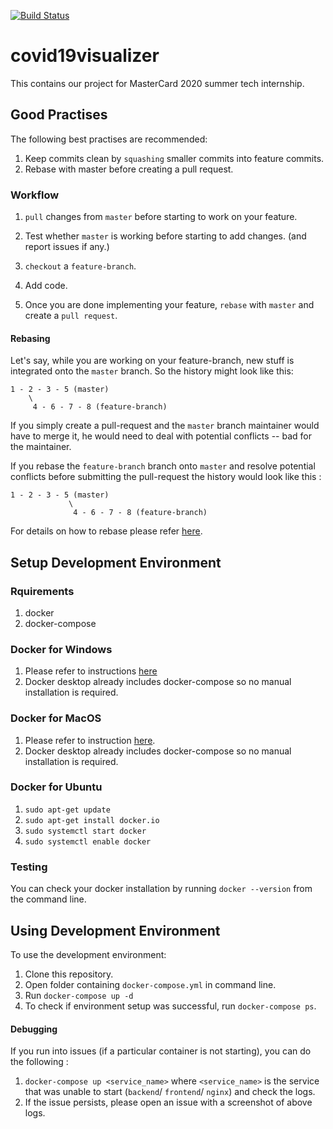 [![Build Status](https://travis-ci.com/mc-internship/covid19visualizer.svg?branch=master)](https://travis-ci.com/mc-internship/covid19visualizer)

# covid19visualizer
This contains our project for MasterCard 2020 summer tech internship.

## Good Practises

The following best practises are recommended:

1. Keep commits clean by `squashing` smaller commits into feature commits.
2. Rebase with master before creating a pull request.

### Workflow

1. `pull` changes from `master` before starting to work on your feature.
2. Test whether `master` is working before starting to add changes. (and report
   issues if any.)
3. `checkout` a `feature-branch`.

4. Add code.

5. Once you are done implementing your feature, `rebase` with `master` and
   create a `pull request`.

#### Rebasing

Let's say, while you are working on your feature-branch, new stuff is integrated onto the `master` branch. So the history might look like this:

```
1 - 2 - 3 - 5 (master)
    \
     4 - 6 - 7 - 8 (feature-branch)
```

If you simply create a pull-request and the `master` branch maintainer would have to merge it, he would need to deal with potential conflicts -- bad for the maintainer.

If you rebase the `feature-branch` branch onto `master` and resolve potential conflicts before submitting the pull-request the history would look like this : 

```
1 - 2 - 3 - 5 (master)
             \
              4 - 6 - 7 - 8 (feature-branch)
```

For details on how to rebase please refer [here](https://www.atlassian.com/git/tutorials/merging-vs-rebasing).

## Setup Development Environment

### Rquirements

1. docker
2. docker-compose

### Docker for Windows

1. Please refer to instructions [here](https://docs.docker.com/docker-for-windows/install/)
2. Docker desktop already includes docker-compose so no manual installation is
   required.

### Docker for MacOS

1. Please refer to instruction [here](https://docs.docker.com/docker-for-mac/install/).
2. Docker desktop already includes docker-compose so no manual installation is
   required.

### Docker for Ubuntu

1. `sudo apt-get update`
2. `sudo apt-get install docker.io`
3. `sudo systemctl start docker`
4. `sudo systemctl enable docker`

### Testing

You can check your docker installation by running `docker --version` from the
command line.

## Using Development Environment

To use the development environment:

1. Clone this repository.
2. Open folder containing `docker-compose.yml` in command line.
3. Run `docker-compose up -d`
4. To check if environment setup was successful, run `docker-compose ps`.

#### Debugging

If you run into issues (if a particular container is not starting), you can do
the following :

1. `docker-compose up <service_name>` where `<service_name>` is the service that
   was unable to start (`backend`/ `frontend`/ `nginx`) and check the logs.
2. If the issue persists, please open an issue with a screenshot of above logs.
